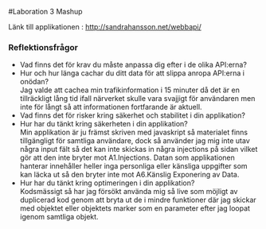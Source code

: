 #Laboration 3 Mashup</h1>

Länk till applikationen : http://sandrahansson.net/webbapi/

<h3>Reflektionsfrågor</h3>

<ul>
<li>Vad finns det för krav du måste anpassa dig efter i de olika API:erna?</li>

<li>Hur och hur länga cachar du ditt data för att slippa anropa API:erna i onödan?</li>
Jag valde att cachea min trafikinformation i 15 minuter då det är en tillräckligt lång tid ifall närverket skulle vara svajjigt för användaren men inte för långt så att informationen fortfarande är aktuell.
<li>Vad finns det för risker kring säkerhet och stabilitet i din applikation?</li>

<li>Hur har du tänkt kring säkerheten i din applikation?</li>
Min applikation är ju främst skriven med javaskript så materialet finns tillgängligt för samtliga användare, dock så använder jag mig inte utav några input fält så det kan inte skickas in några injections på sidan vilket gör att den inte bryter mot A1.Injections. Datan som applikationen hanterar innehåller heller inga personliga eller känsliga uppgifter som kan läcka ut så den bryter inte mot A6.Känslig Exponering av Data.
<li>Hur har du tänkt kring optimeringen i din applikation?</li>
Kodsmässigt så har jag försökt använda mig så live som möjligt av duplicerad kod genom att bryta ut de i mindre funktioner där jag skickar med objektet eller objektets marker som en parameter efter jag loopat igenom samtliga objekt.
</ul>
